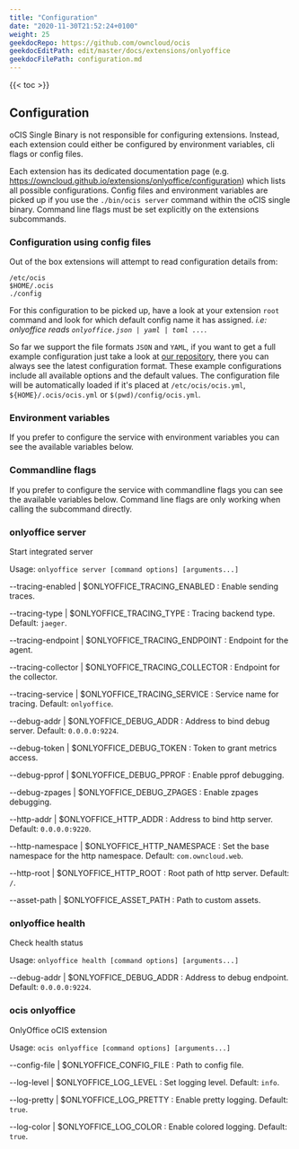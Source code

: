 ```yaml
---
title: "Configuration"
date: "2020-11-30T21:52:24+0100"
weight: 25
geekdocRepo: https://github.com/owncloud/ocis
geekdocEditPath: edit/master/docs/extensions/onlyoffice
geekdocFilePath: configuration.md
---
```


{{< toc >}}

## Configuration

oCIS Single Binary is not responsible for configuring extensions. Instead, each extension could either be configured by environment variables, cli flags or config files.

Each extension has its dedicated documentation page (e.g. https://owncloud.github.io/extensions/onlyoffice/configuration) which lists all possible configurations. Config files and environment variables are picked up if you use the `./bin/ocis server` command within the oCIS single binary. Command line flags must be set explicitly on the extensions subcommands.

### Configuration using config files

Out of the box extensions will attempt to read configuration details from:

```console
/etc/ocis
$HOME/.ocis
./config
```

For this configuration to be picked up, have a look at your extension `root` command and look for which default config name it has assigned. *i.e: onlyoffice reads `onlyoffice.json | yaml | toml ...`*.

So far we support the file formats `JSON` and `YAML`, if you want to get a full example configuration just take a look at [our repository](https://github.com/owncloud/ocis/tree/master/config), there you can always see the latest configuration format. These example configurations include all available options and the default values. The configuration file will be automatically loaded if it's placed at `/etc/ocis/ocis.yml`, `${HOME}/.ocis/ocis.yml` or `$(pwd)/config/ocis.yml`.

### Environment variables

If you prefer to configure the service with environment variables you can see the available variables below.

### Commandline flags

If you prefer to configure the service with commandline flags you can see the available variables below. Command line flags are only working when calling the subcommand directly.

### onlyoffice server

Start integrated server

Usage: `onlyoffice server [command options] [arguments...]`

--tracing-enabled | $ONLYOFFICE_TRACING_ENABLED
: Enable sending traces.

--tracing-type | $ONLYOFFICE_TRACING_TYPE
: Tracing backend type. Default: `jaeger`.

--tracing-endpoint | $ONLYOFFICE_TRACING_ENDPOINT
: Endpoint for the agent.

--tracing-collector | $ONLYOFFICE_TRACING_COLLECTOR
: Endpoint for the collector.

--tracing-service | $ONLYOFFICE_TRACING_SERVICE
: Service name for tracing. Default: `onlyoffice`.

--debug-addr | $ONLYOFFICE_DEBUG_ADDR
: Address to bind debug server. Default: `0.0.0.0:9224`.

--debug-token | $ONLYOFFICE_DEBUG_TOKEN
: Token to grant metrics access.

--debug-pprof | $ONLYOFFICE_DEBUG_PPROF
: Enable pprof debugging.

--debug-zpages | $ONLYOFFICE_DEBUG_ZPAGES
: Enable zpages debugging.

--http-addr | $ONLYOFFICE_HTTP_ADDR
: Address to bind http server. Default: `0.0.0.0:9220`.

--http-namespace | $ONLYOFFICE_HTTP_NAMESPACE
: Set the base namespace for the http namespace. Default: `com.owncloud.web`.

--http-root | $ONLYOFFICE_HTTP_ROOT
: Root path of http server. Default: `/`.

--asset-path | $ONLYOFFICE_ASSET_PATH
: Path to custom assets.

### onlyoffice health

Check health status

Usage: `onlyoffice health [command options] [arguments...]`

--debug-addr | $ONLYOFFICE_DEBUG_ADDR
: Address to debug endpoint. Default: `0.0.0.0:9224`.

### ocis onlyoffice

OnlyOffice oCIS extension

Usage: `ocis onlyoffice [command options] [arguments...]`

--config-file | $ONLYOFFICE_CONFIG_FILE
: Path to config file.

--log-level | $ONLYOFFICE_LOG_LEVEL
: Set logging level. Default: `info`.

--log-pretty | $ONLYOFFICE_LOG_PRETTY
: Enable pretty logging. Default: `true`.

--log-color | $ONLYOFFICE_LOG_COLOR
: Enable colored logging. Default: `true`.

